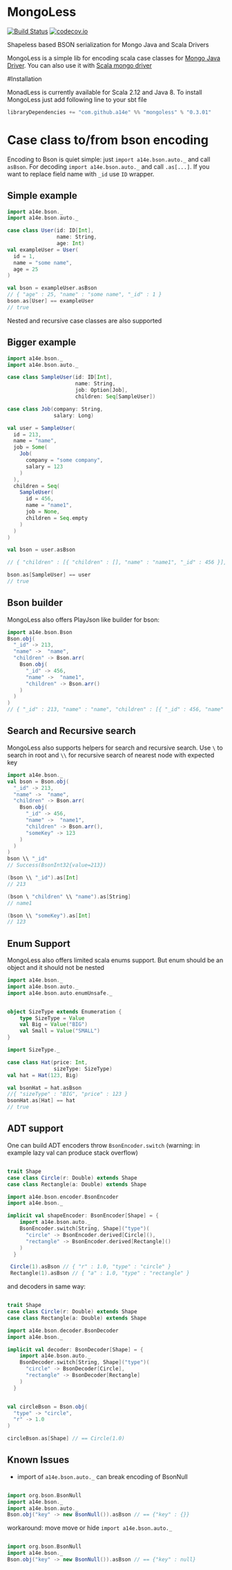 # MongoLess
[![Build Status](https://travis-ci.org/a14e/MongoLess.svg?branch=master)](https://travis-ci.org/a14e/MongoLess)
[![codecov.io](https://codecov.io/gh/a14e/MongoLess/coverage.svg?branch=master)](https://codecov.io/gh/MongoLess?branch=master)

Shapeless based BSON serialization for Mongo Java and Scala Drivers


MongoLess is a simple lib for encoding scala case classes for [Mongo Java Driver](https://github.com/mongodb/mongo-java-driver).
You can also use it with [Scala mongo driver](https://github.com/mongodb/mongo-scala-driver)

#Installation

MonadLess is currently available for Scala 2.12 and Java 8.
To install MongoLess just add following line to your sbt file
```scala
libraryDependencies += "com.github.a14e" %% "mongoless" % "0.3.01"
```


# Case class to/from bson encoding

Encoding to Bson is quiet simple: just ```import a14e.bson.auto._``` and call ```asBson```.
For decoding ```import a14e.bson.auto._``` and call ```.as[...]```.
If you want to replace field name with ```_id``` use ```ID``` wrapper.

## Simple example
```scala
import a14e.bson._
import a14e.bson.auto._

case class User(id: ID[Int],
                name: String,
                age: Int)
val exampleUser = User(
  id = 1,
  name = "some name",
  age = 25
)

val bson = exampleUser.asBson
// { "age" : 25, "name" : "some name", "_id" : 1 }
bson.as[User] == exampleUser
// true

```

Nested and recursive case classes are also supported

## Bigger example 
```scala
import a14e.bson._
import a14e.bson.auto._

case class SampleUser(id: ID[Int],
                      name: String,
                      job: Option[Job],
                      children: Seq[SampleUser])

case class Job(company: String,
               salary: Long)

val user = SampleUser(
  id = 213,
  name = "name",
  job = Some(
    Job(
      company = "some company",
      salary = 123
    )
  ),
  children = Seq(
    SampleUser(
      id = 456,
      name = "name1",
      job = None,
      children = Seq.empty
    )
  )
)

val bson = user.asBson

// { "children" : [{ "children" : [], "name" : "name1", "_id" : 456 }], "job" : { "salary" : { "$numberLong" : "123" }, "company" : "some company" }, "name" : "name", "_id" : 213 }

bson.as[SampleUser] == user
// true
```

## Bson builder

MongoLess also offers PlayJson like builder for bson:

```scala
import a14e.bson.Bson
Bson.obj(
  "_id" -> 213,
  "name" ->  "name",
  "children" -> Bson.arr(
    Bson.obj(
      "_id" -> 456,
      "name" ->  "name1",
      "children" -> Bson.arr()
    )
  )
)
// { "_id" : 213, "name" : "name", "children" : [{ "_id" : 456, "name" : "name1", "children" : [] }] }
```


## Search and Recursive search
MongoLess also supports helpers for search and recursive search. 
Use `\` to search in root and `\\` for recursive search of nearest node with expected key
```scala
import a14e.bson._
val bson = Bson.obj(
  "_id" -> 213,
  "name" ->  "name",
  "children" -> Bson.arr(
    Bson.obj(
      "_id" -> 456,
      "name" ->  "name1",
      "children" -> Bson.arr(),
      "someKey" -> 123
    )
  )
)
bson \\ "_id"
// Success(BsonInt32{value=213})

(bson \\ "_id").as[Int]
// 213

(bson \ "children" \\ "name").as[String]
// name1

(bson \\ "someKey").as[Int]
// 123

```

## Enum Support
MongoLess also offers limited scala enums support. But enum should be an object and it should
not be nested

```scala
import a14e.bson._
import a14e.bson.auto._
import a14e.bson.auto.enumUnsafe._


object SizeType extends Enumeration {
    type SizeType = Value
    val Big = Value("BIG")
    val Small = Value("SMALL")
}

import SizeType._

case class Hat(price: Int,
               sizeType: SizeType)
val hat = Hat(123, Big)

val bsonHat = hat.asBson
//{ "sizeType" : "BIG", "price" : 123 }
bsonHat.as[Hat] == hat
// true
```


## ADT support
One can build ADT encoders throw `BsonEncoder.switch` (warning: in example lazy val can produce stack overflow)
```scala

trait Shape
case class Circle(r: Double) extends Shape
case class Rectangle(a: Double) extends Shape

import a14e.bson.encoder.BsonEncoder
import a14e.bson._

implicit val shapeEncoder: BsonEncoder[Shape] = {
    import a14e.bson.auto._
    BsonEncoder.switch[String, Shape]("type")(
      "circle" -> BsonEncoder.derived[Circle](),
      "rectangle" -> BsonEncoder.derived[Rectangle]()
    )
  }

 Circle(1).asBson // { "r" : 1.0, "type" : "circle" }
 Rectangle(1).asBson // { "a" : 1.0, "type" : "rectangle" }

```
and decoders in same way:
```scala

trait Shape
case class Circle(r: Double) extends Shape
case class Rectangle(a: Double) extends Shape

import a14e.bson.decoder.BsonDecoder
import a14e.bson._

implicit val decoder: BsonDecoder[Shape] = {
    import a14e.bson.auto._
    BsonDecoder.switch[String, Shape]("type")(
      "circle" -> BsonDecoder[Circle],
      "rectangle" -> BsonDecoder[Rectangle]
    )
  }


val circleBson = Bson.obj(
  "type" -> "circle",
  "r" -> 1.0
)

circleBson.as[Shape] // == Circle(1.0)

```

## Known Issues
* import of `a14e.bson.auto._` can break encoding of BsonNull
```scala

import org.bson.BsonNull
import a14e.bson._
import a14e.bson.auto._
Bson.obj("key" -> new BsonNull()).asBson // == {"key" : {}}
```
workaround: move move or hide `import a14e.bson.auto._`
```scala

import org.bson.BsonNull
import a14e.bson._
Bson.obj("key" -> new BsonNull()).asBson // == {"key" : null}
```
